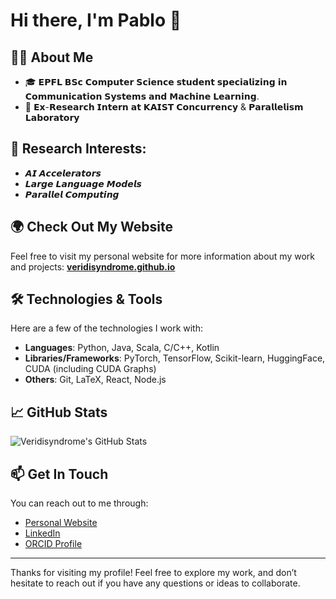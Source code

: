 # Hi there, I'm Pablo 👋





## 👨‍💻 About Me

- 🎓 𝗘𝗣𝗙𝗟 𝗕𝗦𝗰 𝗖𝗼𝗺𝗽𝘂𝘁𝗲𝗿 𝗦𝗰𝗶𝗲𝗻𝗰𝗲 𝘀𝘁𝘂𝗱𝗲𝗻𝘁 𝘀𝗽𝗲𝗰𝗶𝗮𝗹𝗶𝘇𝗶𝗻𝗴 𝗶𝗻 𝗖𝗼𝗺𝗺𝘂𝗻𝗶𝗰𝗮𝘁𝗶𝗼𝗻 𝗦𝘆𝘀𝘁𝗲𝗺𝘀 𝗮𝗻𝗱 𝗠𝗮𝗰𝗵𝗶𝗻𝗲 𝗟𝗲𝗮𝗿𝗻𝗶𝗻𝗴.
- 🔬 𝗘𝘅-𝗥𝗲𝘀𝗲𝗮𝗿𝗰𝗵 𝗜𝗻𝘁𝗲𝗿𝗻 𝗮𝘁 𝗞𝗔𝗜𝗦𝗧 𝗖𝗼𝗻𝗰𝘂𝗿𝗿𝗲𝗻𝗰𝘆 & 𝗣𝗮𝗿𝗮𝗹𝗹𝗲𝗹𝗶𝘀𝗺 𝗟𝗮𝗯𝗼𝗿𝗮𝘁𝗼𝗿𝘆


## 🔬 Research Interests:
- 𝘼𝙄 𝘼𝙘𝙘𝙚𝙡𝙚𝙧𝙖𝙩𝙤𝙧𝙨
- 𝙇𝙖𝙧𝙜𝙚 𝙇𝙖𝙣𝙜𝙪𝙖𝙜𝙚 𝙈𝙤𝙙𝙚𝙡𝙨
- 𝙋𝙖𝙧𝙖𝙡𝙡𝙚𝙡 𝘾𝙤𝙢𝙥𝙪𝙩𝙞𝙣𝙜

## 🌍 Check Out My Website

Feel free to visit my personal website for more information about my work and projects:   [**veridisyndrome.github.io**](https://veridisyndrome.github.io)

## 🛠️ Technologies & Tools

Here are a few of the technologies I work with:

- **Languages**: Python, Java, Scala, C/C++, Kotlin
- **Libraries/Frameworks**: PyTorch, TensorFlow, Scikit-learn, HuggingFace, CUDA (including CUDA Graphs)
- **Others**: Git, LaTeX, React, Node.js

## 📈 GitHub Stats

![Veridisyndrome's GitHub Stats](https://github-readme-stats.vercel.app/api?username=veridisyndrome&show_icons=true&hide_title=true&count_private=true&hide=prs&theme=radical)

## 📫 Get In Touch

You can reach out to me through:
- [Personal Website](https://veridisyndrome.github.io)
- [LinkedIn](https://www.linkedin.com/in/pblorg)
- [ORCID Profile](https://orcid.org/0009-0005-1030-1848)


---

Thanks for visiting my profile! Feel free to explore my work, and don’t hesitate to reach out if you have any questions or ideas to collaborate.